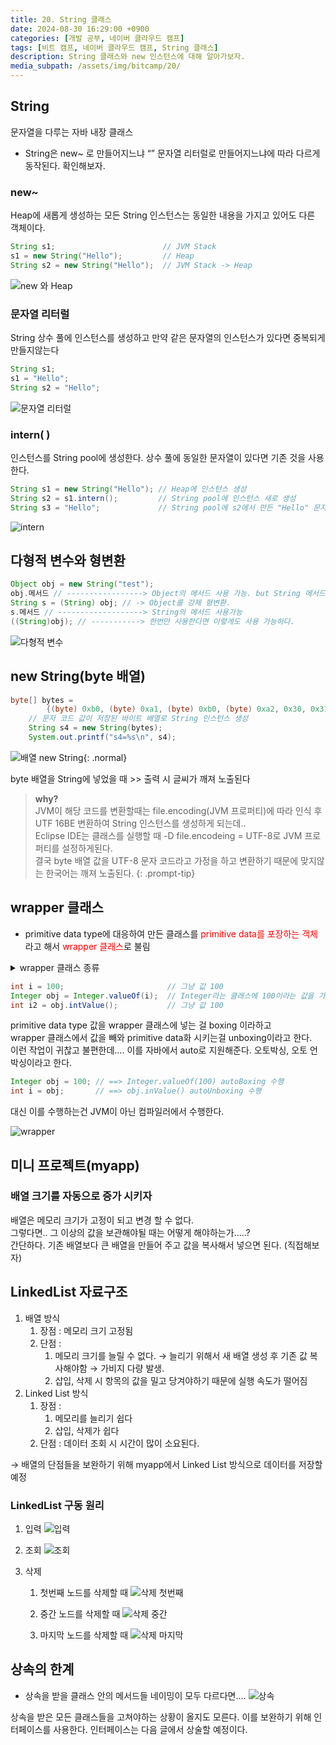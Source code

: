 ```yaml
---
title: 20. String 클래스
date: 2024-08-30 16:29:00 +0900
categories: [개발 공부, 네이버 클라우드 캠프]
tags: [비트 캠프, 네이버 클라우드 캠프, String 클래스] 
description: String 클래스와 new 인스턴스에 대해 알아가보자.
media_subpath: /assets/img/bitcamp/20/
---
```


## String
문자열을 다루는 자바 내장 클래스
- String은 new~ 로 만들어지느냐 “” 문자열 리터럴로 만들어지느냐에 따라 다르게 동작된다. 확인해보자.

### new~
Heap에 새롭게 생성하는 모든 String 인스턴스는 동일한 내용을 가지고 있어도 다른 객체이다.

```java
String s1;                        // JVM Stack
s1 = new String("Hello");         // Heap
String s2 = new String("Hello");  // JVM Stack -> Heap
```

![new 와 Heap](img1.png)

### 문자열 리터럴
String 상수 풀에 인스턴스를 생성하고 만약 같은 문자열의 인스턴스가 있다면 중복되게 만들지않는다

```java
String s1;
s1 = "Hello";
String s2 = "Hello";
```

![문자열 리터럴](img2.png)

### intern( )
인스턴스를 String pool에 생성한다. 상수 풀에 동일한 문자열이 있다면 기존 것을 사용한다.

```java
String s1 = new String("Hello"); // Heap에 인스턴스 생성
String s2 = s1.intern();         // String pool에 인스턴스 새로 생성
String s3 = "Hello";             // String pool에 s2에서 만든 "Hello" 문자열 존재로 해당 인스턴스 부여
```

![intern](img3.png)

## 다형적 변수와 형변환

```java
Object obj = new String("test");
obj.메서드 // -----------------> Object의 메서드 사용 가능. but String 메서드는 사용 불가능
String s = (String) obj; // -> Object를 강제 형변환.
s.메서드 // -------------------> String의 메서드 사용가능
((String)obj); // -----------> 한번만 사용한다면 이렇게도 사용 가능하다.
```

![다형적 변수](img4.png)

## new String(byte 배열)

```java
byte[] bytes =
        {(byte) 0xb0, (byte) 0xa1, (byte) 0xb0, (byte) 0xa2, 0x30, 0x31, 0x32, 0x41, 0x42, 0x43};
    // 문자 코드 값이 저장된 바이트 배열로 String 인스턴스 생성
    String s4 = new String(bytes);
    System.out.printf("s4=%s\n", s4);
```

![배열 new String](img5.png){: .normal}

byte 배열을 String에 넣었을 때 >> 출력 시 글씨가 깨져 노출된다   
> **why?**   
> JVM이 해당 코드를 변환할때는 file.encoding(JVM 프로퍼티)에 따라 인식 후 UTF 16BE 변환하여 String 인스턴스를 생성하게 되는데..   
> Eclipse IDE는 클래스를 실행할 때 -D file.encodeing = UTF-8로 JVM 프로퍼티를 설정하게된다.   
> 결국 byte 배열 값을 UTF-8 문자 코드라고 가정을 하고 변환하기 때문에 맞지않는 한국어는 깨져 노출된다.
{: .prompt-tip}

## wrapper 클래스

- primitive data type에 대응하여 만든 클래스를 <span style="color: red">primitive data를 포장하는 객체</span>라고 해서 <span style="color: red">wrapper 클래스</span>로 불림
<details markdown=1>
<summary markdown="span">wrapper 클래스 종류</summary>

1. Byte > byte
2. Short > short
3. Integer > int
4. Long > long
5. Float > float
6. Double > double
7. Boolean > boolean
8. Character > char
</details>

```java
int i = 100;                       // 그냥 값 100
Integer obj = Integer.valueOf(i);  // Integer라는 클래스에 100이라는 값을 가진 객체.
int i2 = obj.intValue();           // 그냥 값 100
```

primitive data type 값을 wrapper 클래스에 넣는 걸 boxing 이라하고   
wrapper 클래스에서 값을 빼와 primitive data화 시키는걸 unboxing이라고 한다.   
이런 작업이 귀찮고 불편한데…. 이를 자바에서 auto로 지원해준다. 오토박싱, 오토 언박싱이라고 한다.   

```java
Integer obj = 100; // ==> Integer.valueOf(100) autoBoxing 수행
int i = obj;       // ==> obj.inValue() autoUnboxing 수행 
```
대신 이를 수행하는건 JVM이 아닌 컴파일러에서 수행한다.

![wrapper](img6.png)

## 미니 프로젝트(myapp)
### 배열 크기를 자동으로 증가 시키자

배열은 메모리 크기가 고정이 되고 변경 할 수 없다.   
그렇다면.. 그 이상의 값을 보관해야될 때는 어떻게 해야하는가…..?   
간단하다. 기존 배열보다 큰 배열을 만들어 주고 값을 복사해서 넣으면 된다. (직접해보자)

## LinkedList 자료구조

1. 배열 방식
    1. 장점 : 메모리 크기 고정됨
    2. 단점 : 
        1. 메모리 크기를 늘릴 수 없다. → 늘리기 위해서 새 배열 생성 후 기존 값 복사해야함 → 가비지 다량 발생.
        2. 삽입, 삭제 시 항목의 값을 밀고 당겨야하기 때문에 실행 속도가 떨어짐
2. Linked List 방식
    1. 장점 : 
        1. 메모리를 늘리기 쉽다
        2. 삽입, 삭제가 쉽다
    2. 단점 : 데이터 조회 시 시간이 많이 소요된다.

→ 배열의 단점들을 보완하기 위해 myapp에서 Linked List 방식으로 데이터를 저장할 예정

### LinkedList 구동 원리

1. 입력
    ![입력](img7.png)
    
2. 조회
    ![조회](img8.png)
    
3. 삭제
    1. 첫번째 노드를 삭제할 때
        ![삭제 첫번째](img9.png)
        
    2. 중간 노드를 삭제할 때
        ![삭제 중간](img10.png)
        
    3. 마지막 노드를 삭제할 때
        ![삭제 마지막](img11.png)

## 상속의 한계
- 상속을 받을 클래스 안의 메서드들 네이밍이 모두 다르다면….
![상속](img12.png)

상속을 받은 모든 클래스들을 고쳐야하는 상황이 올지도 모른다. 이를 보완하기 위해 인터페이스를 사용한다.
인터페이스는 다음 글에서 상술할 예정이다.